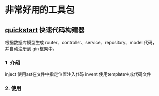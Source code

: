 # 非常好用的工具包


## [quickstart](quickstart) 快速代码构建器

根据数据库模型生成 router、controller、service、repository、model 代码，并自动注册到 gin 框架中。

### 1. 介绍

inject 使用ast在文件中指定位置注入代码
invent 使用template生成代码文件

### 2. 使用
